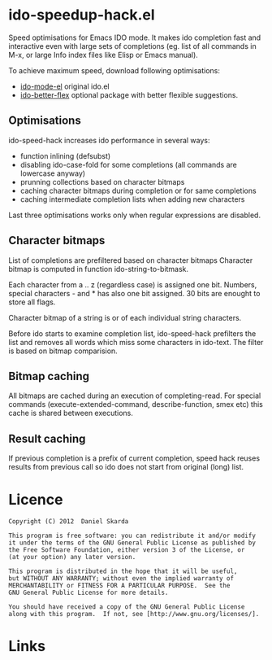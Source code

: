ido-speedup-hack.el
===================

Speed optimisations for Emacs IDO mode. It makes ido completion fast
and interactive even with large sets of completions (eg. list of all
commands in M-x, or large Info index files like Elisp or Emacs
manual).

To achieve maximum speed, download following optimisations:

* [ido-mode-el][] original ido.el 
* [ido-better-flex][] optional package with better flexible suggestions.

Optimisations
-------------
ido-speed-hack increases ido performance in several ways:

* function inlining (defsubst)
* disabling ido-case-fold for some completions (all commands are lowercase anyway)
* prunning collections based on character bitmaps
* caching character bitmaps during completion or for same completions
* caching intermediate completion lists when adding new characters

Last three optimisations works only when regular expressions are disabled.

Character bitmaps
-----------------
List of completions are prefiltered based on character bitmaps
Character bitmap is computed in function ido-string-to-bitmask. 

Each character from a .. z (regardless case) is assigned one bit.
Numbers, special characters - and * has also one bit assigned. 30 bits
are enought to store all flags.

Character bitmap of a string is or of each individual string
characters. 

Before ido starts to examine completion list, ido-speed-hack
prefilters the list and removes all words which miss some characters
in ido-text. The filter is based on bitmap comparision.

Bitmap caching
--------------
All bitmaps are cached during an execution of completing-read. 
For special commands (execute-extended-command, describe-function,
smex etc) this cache is shared between executions.

Result caching
--------------
If previous completion is a prefix of current completion, speed hack
reuses results from previous call so ido does not start from original
(long) list.

Licence
=======

    Copyright (C) 2012  Daniel Skarda
    
    This program is free software: you can redistribute it and/or modify
    it under the terms of the GNU General Public License as published by
    the Free Software Foundation, either version 3 of the License, or
    (at your option) any later version.
    
    This program is distributed in the hope that it will be useful,
    but WITHOUT ANY WARRANTY; without even the implied warranty of
    MERCHANTABILITY or FITNESS FOR A PARTICULAR PURPOSE.  See the
    GNU General Public License for more details.
    
    You should have received a copy of the GNU General Public License
    along with this program.  If not, see [http://www.gnu.org/licenses/].

Links
=====

[ido-mode-el]: https://github.com/orfelyus/ido-mode-el
[ido-better-flex]: https://github.com/orfelyus/ido-better-flex
